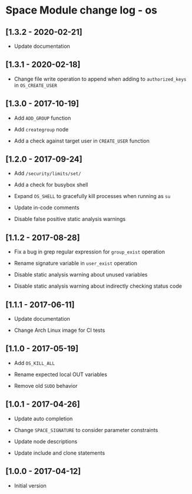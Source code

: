 # Space Module change log - os

## [1.3.2 - 2020-02-21]

* Update documentation


## [1.3.1 - 2020-02-18]

* Change file write operation to append when adding to `authorized_keys` in `OS_CREATE_USER`


## [1.3.0 - 2017-10-19]

+ Add `ADD_GROUP` function

+ Add `creategroup` node

+ Add a check against target user in  `CREATE_USER` function


## [1.2.0 - 2017-09-24]

+ Add `/security/limits/set/`

+ Add a check for busybox shell

* Expand `OS_SHELL` to gracefully kill processes when running as `su`

* Update in-code comments

- Disable false positive static analysis warnings


## [1.1.2 - 2017-08-28]

* Fix a bug in grep regular expression for `group_exist` operation

* Rename signature variable in `user_exist` operation

- Disable static analysis warning about unused variables

- Disable static analysis warning about indirectly checking status code


## [1.1.1 - 2017-06-11]

* Update documentation

* Change Arch Linux image for CI tests


## [1.1.0 - 2017-05-19]

+ Add `OS_KILL_ALL`

* Rename expected local OUT variables

- Remove old `SUDO` behavior


## [1.0.1 - 2017-04-26]

* Update auto completion

* Change `SPACE_SIGNATURE` to consider parameter constraints

* Update node descriptions

* Update include and clone statements


## [1.0.0 - 2017-04-12]

+ Initial version
